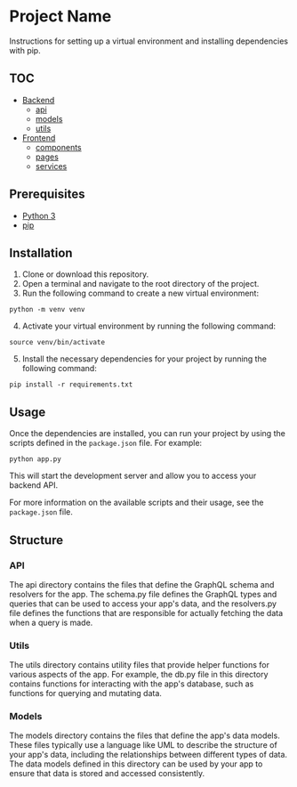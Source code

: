 # Project Name

Instructions for setting up a virtual environment and installing dependencies with pip.

## TOC

- [Backend](/backend/README.md)
    - [api](/backend/api/README.md)
    - [models](/backend/models/README.md)
    - [utils](/backend/utils/Readme.md) 
- [Frontend](/frontend/README.md)
    - [components](/frontend/src/components/README.md)
    - [pages](/frontend/src/pages/README.md)
    - [services](/frontend/src/services/README.md)



## Prerequisites

- [Python 3](https://www.python.org/downloads/)
- [pip](https://pip.pypa.io/)

## Installation

1. Clone or download this repository.
2. Open a terminal and navigate to the root directory of the project.
3. Run the following command to create a new virtual environment:

`python -m venv venv`


4. Activate your virtual environment by running the following command:

`source venv/bin/activate`

5. Install the necessary dependencies for your project by running the following command:

`pip install -r requirements.txt`

## Usage

Once the dependencies are installed, you can run your project by using the scripts defined in the `package.json` file. For example:

`python app.py`


This will start the development server and allow you to access your backend API.

For more information on the available scripts and their usage, see the `package.json` file.

## Structure

### API 

The api directory contains the files that define the GraphQL schema and resolvers for the app. The schema.py file defines the GraphQL types and queries that can be used to access your app's data, and the resolvers.py file defines the functions that are responsible for actually fetching the data when a query is made.

### Utils

The utils directory contains utility files that provide helper functions for various aspects of the app. For example, the db.py file in this directory contains functions for interacting with the app's database, such as functions for querying and mutating data.

### Models

The models directory contains the files that define the app's data models. These files typically use a language like UML to describe the structure of your app's data, including the relationships between different types of data. The data models defined in this directory can be used by your app to ensure that data is stored and accessed consistently.